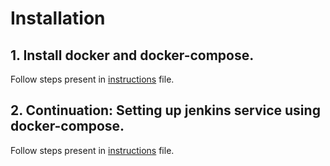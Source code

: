 # Installation

## 1. Install docker and docker-compose.
Follow steps present in [instructions](https://github.com/vucchaid/Jenkins-docs/blob/main/installation/docker_installation.txt) file.

## 2. Continuation: Setting up jenkins service using docker-compose.
Follow steps present in [instructions](https://github.com/vucchaid/Jenkins-docs/blob/main/installation/jenkins_installation.txt) file.
